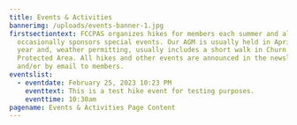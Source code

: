 ```yaml
---
title: Events & Activities
bannerimg: /uploads/events-banner-1.jpg
firstsectiontext: FCCPAS organizes hikes for members each summer and also
  occasionally sponsors special events. Our AGM is usually held in April of each
  year and, weather permitting, usually includes a short walk in Churn Creek
  Protected Area. All hikes and other events are announced in the newsletter
  and/or by email to members.
eventslist:
  - eventdate: February 25, 2023 10:23 PM
    eventtext: This is a test hike event for testing purposes.
    eventtime: 10:30am
pagename: Events & Activities Page Content
---
```


